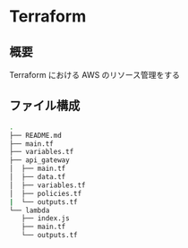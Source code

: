 # Terraform

## 概要

Terraform における AWS のリソース管理をする

## ファイル構成

```bash
.
├── README.md
├── main.tf
├── variables.tf
├── api_gateway
│  ├── main.tf
│  ├── data.tf
│  ├── variables.tf
│  ├── policies.tf
|  └── outputs.tf
└── lambda
   ├── index.js
   ├── main.tf
   └── outputs.tf
```
